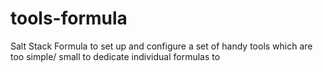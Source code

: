 tools-formula
=============

Salt Stack Formula to set up and configure a set of handy tools which are too simple/ small to dedicate individual formulas to
